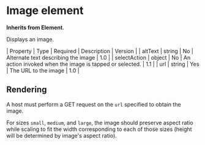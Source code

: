 # Image element

**Inherits from Element**.

Displays an image.

| Property | Type | Required | Description | Version |
| altText | string | No | Alternate text describing the image | 1.0 |
| selectAction | object | No | An action invoked when the image is tapped or selected. | 1.1 |
| url | string | Yes | The URL to the image | 1.0 |

## Rendering

A host must perform a GET request on the `url` specified to obtain the image.

For sizes `small`, `medium`, and `large`, the image should preserve aspect ratio while scaling to fit the width corresponding to each of those sizes (height will be determined by image's aspect ratio).